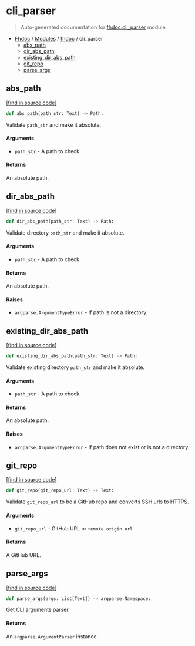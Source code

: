 # cli_parser

> Auto-generated documentation for [fhdoc.cli_parser](../../fhdoc/cli_parser.py) module.

- [Fhdoc](../README.md#fhdoc-index) / [Modules](../MODULES.md#fhdoc-modules) / [fhdoc](index.md#fhdoc) / cli_parser
    - [abs_path](#abs_path)
    - [dir_abs_path](#dir_abs_path)
    - [existing_dir_abs_path](#existing_dir_abs_path)
    - [git_repo](#git_repo)
    - [parse_args](#parse_args)

## abs_path

[[find in source code]](../../fhdoc/cli_parser.py#L48)

```python
def abs_path(path_str: Text) -> Path:
```

Validate `path_str` and make it absolute.

#### Arguments

- `path_str` - A path to check.

#### Returns

An absolute path.

## dir_abs_path

[[find in source code]](../../fhdoc/cli_parser.py#L62)

```python
def dir_abs_path(path_str: Text) -> Path:
```

Validate directory `path_str` and make it absolute.

#### Arguments

- `path_str` - A path to check.

#### Returns

An absolute path.

#### Raises

- `argparse.ArgumentTypeError` - If path is not a directory.

## existing_dir_abs_path

[[find in source code]](../../fhdoc/cli_parser.py#L82)

```python
def existing_dir_abs_path(path_str: Text) -> Path:
```

Validate existing directory `path_str` and make it absolute.

#### Arguments

- `path_str` - A path to check.

#### Returns

An absolute path.

#### Raises

- `argparse.ArgumentTypeError` - If path does not exist or is not a directory.

## git_repo

[[find in source code]](../../fhdoc/cli_parser.py#L11)

```python
def git_repo(git_repo_url: Text) -> Text:
```

Validate `git_repo_url` to be a GitHub repo and converts SSH urls to HTTPS.

#### Arguments

- `git_repo_url` - GitHub URL or `remote.origin.url`

#### Returns

A GitHub URL.

## parse_args

[[find in source code]](../../fhdoc/cli_parser.py#L104)

```python
def parse_args(args: List[Text]) -> argparse.Namespace:
```

Get CLI arguments parser.

#### Returns

An `argparse.ArgumentParser` instance.
